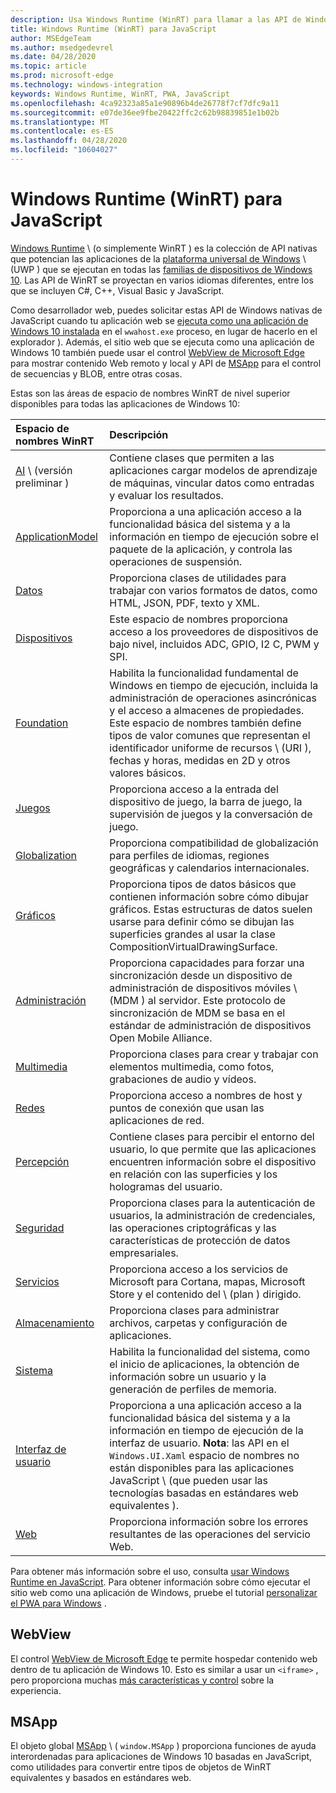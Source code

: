 ```yaml
---
description: Usa Windows Runtime (WinRT) para llamar a las API de Windows nativas desde tu aplicación de JavaScript.
title: Windows Runtime (WinRT) para JavaScript
author: MSEdgeTeam
ms.author: msedgedevrel
ms.date: 04/28/2020
ms.topic: article
ms.prod: microsoft-edge
ms.technology: windows-integration
keywords: Windows Runtime, WinRT, PWA, JavaScript
ms.openlocfilehash: 4ca92323a85a1e90896b4de26778f7cf7dfc9a11
ms.sourcegitcommit: e07de36ee9fbe20422ffc2c62b98839851e1b02b
ms.translationtype: MT
ms.contentlocale: es-ES
ms.lasthandoff: 04/28/2020
ms.locfileid: "10604027"
---
```

# Windows Runtime (WinRT) para JavaScript  

[Windows Runtime](/windows/uwp/get-started/universal-application-platform-guide#how-the-universal-windows-platform-relates-to-windows-runtime-apis) \ (o simplemente WinRT \) es la colección de API nativas que potencian las aplicaciones de la [plataforma universal de Windows](/windows/uwp/get-started/universal-application-platform-guide) \ (UWP \) que se ejecutan en todas las [familias de dispositivos de Windows 10](/uwp/extension-sdks/device-families-overview).  Las API de WinRT se proyectan en varios idiomas diferentes, entre los que se incluyen C#, C++, Visual Basic y JavaScript.  

Como desarrollador web, puedes solicitar estas API de Windows nativas de JavaScript cuando tu aplicación web se [ejecuta como una aplicación de Windows 10 instalada](../progressive-web-apps-edgehtml/windows-features.md#set-up-and-run-your-universal-windows-app) en el `wwahost.exe` proceso, en lugar de hacerlo en el explorador \).  Además, el sitio web que se ejecuta como una aplicación de Windows 10 también puede usar el control [WebView de Microsoft Edge](#webview) para mostrar contenido Web remoto y local y API de [MSApp](#msapp) para el control de secuencias y BLOB, entre otras cosas.  

Estas son las áreas de espacio de nombres WinRT de nivel superior disponibles para todas las aplicaciones de Windows 10:  

| Espacio de nombres WinRT | Descripción |  
|:--- |:--- |  
| [AI](/uwp/api/windows.AI.MachineLearning.Preview) \ (versión preliminar \) | Contiene clases que permiten a las aplicaciones cargar modelos de aprendizaje de máquinas, vincular datos como entradas y evaluar los resultados.  |  
| [ApplicationModel](/uwp/api/windows.applicationmodel) | Proporciona a una aplicación acceso a la funcionalidad básica del sistema y a la información en tiempo de ejecución sobre el paquete de la aplicación, y controla las operaciones de suspensión.  |  
| [Datos](/uwp/api/windows.data.html) | Proporciona clases de utilidades para trabajar con varios formatos de datos, como HTML, JSON, PDF, texto y XML.  |  
| [Dispositivos](/uwp/api/windows.devices) | Este espacio de nombres proporciona acceso a los proveedores de dispositivos de bajo nivel, incluidos ADC, GPIO, I2 C, PWM y SPI.  |  
| [Foundation](/uwp/api/windows.foundation) | Habilita la funcionalidad fundamental de Windows en tiempo de ejecución, incluida la administración de operaciones asincrónicas y el acceso a almacenes de propiedades.  Este espacio de nombres también define tipos de valor comunes que representan el identificador uniforme de recursos \ (URI \), fechas y horas, medidas en 2D y otros valores básicos.  |  
| [Juegos](/uwp/api/windows.gaming.input) |Proporciona acceso a la entrada del dispositivo de juego, la barra de juego, la supervisión de juegos y la conversación de juego.  |  
| [Globalization](/uwp/api/windows.globalization) | Proporciona compatibilidad de globalización para perfiles de idiomas, regiones geográficas y calendarios internacionales.  |  
| [Gráficos](/uwp/api/windows.graphics) | Proporciona tipos de datos básicos que contienen información sobre cómo dibujar gráficos.  Estas estructuras de datos suelen usarse para definir cómo se dibujan las superficies grandes al usar la clase CompositionVirtualDrawingSurface.  |  
| [Administración](/uwp/api/windows.management) | Proporciona capacidades para forzar una sincronización desde un dispositivo de administración de dispositivos móviles \ (MDM \) al servidor.  Este protocolo de sincronización de MDM se basa en el estándar de administración de dispositivos Open Mobile Alliance.  |  
| [Multimedia](/uwp/api/windows.media) |Proporciona clases para crear y trabajar con elementos multimedia, como fotos, grabaciones de audio y vídeos.  |  
| [Redes](/uwp/api/windows.networking) |Proporciona acceso a nombres de host y puntos de conexión que usan las aplicaciones de red.  |  
| [Percepción](/uwp/api/windows.perception) |Contiene clases para percibir el entorno del usuario, lo que permite que las aplicaciones encuentren información sobre el dispositivo en relación con las superficies y los hologramas del usuario.  |  
| [Seguridad](/uwp/api/windows.security.authentication.identity) | Proporciona clases para la autenticación de usuarios, la administración de credenciales, las operaciones criptográficas y las características de protección de datos empresariales.  |  
| [Servicios](/uwp/api/windows.services.cortana) |Proporciona acceso a los servicios de Microsoft para Cortana, mapas, Microsoft Store y el contenido del \ (plan \) dirigido.  |  
| [Almacenamiento](/uwp/api/windows.storage) |Proporciona clases para administrar archivos, carpetas y configuración de aplicaciones.  |  
| [Sistema](/uwp/api/windows.system) |Habilita la funcionalidad del sistema, como el inicio de aplicaciones, la obtención de información sobre un usuario y la generación de perfiles de memoria.  |  
| [Interfaz de usuario](/uwp/api/windows.ui) | Proporciona a una aplicación acceso a la funcionalidad básica del sistema y a la información en tiempo de ejecución de la interfaz de usuario.  **Nota**: las API en el `Windows.UI.Xaml` espacio de nombres no están disponibles para las aplicaciones JavaScript \ (que pueden usar las tecnologías basadas en estándares web equivalentes \).  |  
| [Web](/uwp/api/windows.web) | Proporciona información sobre los errores resultantes de las operaciones del servicio Web.  |  

Para obtener más información sobre el uso, consulta [usar Windows Runtime en JavaScript](./using-the-windows-runtime-in-javascript.md).  Para obtener información sobre cómo ejecutar el sitio web como una aplicación de Windows, pruebe el tutorial [personalizar el PWA para Windows](../progressive-web-apps/windows-features.md) .  

## WebView  

El control [WebView de Microsoft Edge](../webview.md) te permite hospedar contenido web dentro de tu aplicación de Windows 10.  Esto es similar a usar un `<iframe>` , pero proporciona muchas [más características y control](../hosting/webview.md#webview-versus-iframe) sobre la experiencia.  

## MSApp  

El objeto global [MSApp](./reference/msapp.md) \ ( `window.MSApp` \) proporciona funciones de ayuda interordenadas para aplicaciones de Windows 10 basadas en JavaScript, como utilidades para convertir entre tipos de objetos de WinRT equivalentes y basados en estándares web.  

